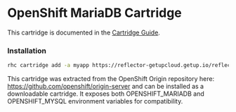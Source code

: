# OpenShift MariaDB Cartridge
This cartridge is documented in the [Cartridge Guide](http://openshift.github.io/documentation/oo_cartridge_guide.html#mariadb).

### Installation
```BASH
rhc cartridge add -a myapp https://reflector-getupcloud.getup.io/reflect?github=dangtanxp/openshift-cartridge-mariadb
```
This cartridge was extracted from the OpenShift Origin repository here: https://github.com/openshift/origin-server and can be installed
as a downloadable cartridge.  It exposes both OPENSHIFT_MARIADB and OPENSHIFT_MYSQL environment variables for compatibility.
